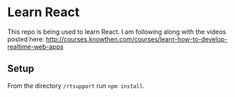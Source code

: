 # Learn React
This repo is being used to learn React. I am following along with the videos posted here:
http://courses.knowthen.com/courses/learn-how-to-develop-realtime-web-apps

## Setup
From the directory `/rtsupport` run `npm install`.
